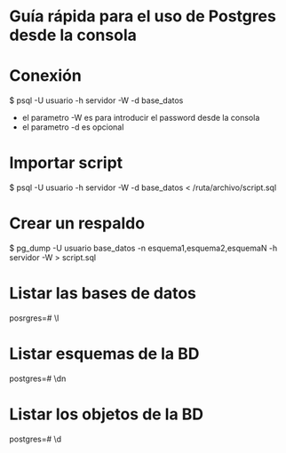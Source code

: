 # Guía rápida para el uso de Postgres desde la consola

# Conexión 
$ psql -U usuario -h servidor -W -d base_datos
* el parametro -W es para introducir el password desde la consola
* el parametro -d es opcional

# Importar script
$ psql -U usuario -h servidor -W -d base_datos < /ruta/archivo/script.sql


# Crear un respaldo
$ pg_dump -U usuario base_datos -n esquema1,esquema2,esquemaN -h servidor -W > script.sql

# Listar las bases de datos

posrgres=# \l

# Listar esquemas de la BD
postgres=# \dn

# Listar los objetos de la BD
postgres=# \d
